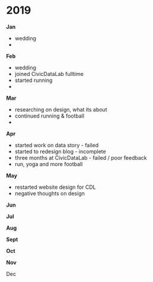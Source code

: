 # 2019

**Jan**
- wedding
- 

**Feb**
- wedding
- joined CivicDataLab fulltime
- started running
- 

**Mar**
- researching on design, what its about
- continued running & football
- 

**Apr**
- started work on data story - failed
- started to redesign blog - incomplete
- three months at CivicDataLab - failed / poor feedback
- run, yoga and more football

**May**
- restarted website design for CDL
- negative thoughts on design

**Jun**


**Jul**


**Aug**


**Sept**


**Oct**


**Nov**


Dec